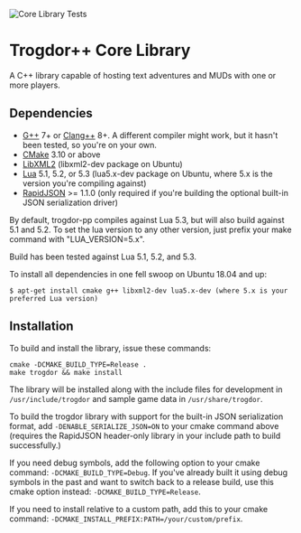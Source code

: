![Core Library Tests](https://github.com/crankycyclops/trogdor-pp/workflows/Core%20Library%20Tests/badge.svg)

# Trogdor++ Core Library

A C++ library capable of hosting text adventures and MUDs with one or more players.

## Dependencies

* [G++](https://gcc.gnu.org/projects/cxx-status.html) 7+ or [Clang++](https://clang.llvm.org/cxx_status.html) 8+. A different compiler might work, but it hasn't been tested, so you're on your own.
* [CMake](https://cmake.org/) 3.10 or above
* [LibXML2](http://xmlsoft.org/) (libxml2-dev package on Ubuntu)
* [Lua](https://www.lua.org/) 5.1, 5.2, or 5.3 (lua5.x-dev package on Ubuntu, where 5.x is the version you're compiling against)
* [RapidJSON](https://rapidjson.org/) >= 1.1.0 (only required if you're building the optional built-in JSON serialization driver)

By default, trogdor-pp compiles against Lua 5.3, but will also build against 5.1 and 5.2. To set the lua version to any other version, just prefix your make command with "LUA_VERSION=5.x".

Build has been tested against Lua 5.1, 5.2, and 5.3.

To install all dependencies in one fell swoop on Ubuntu 18.04 and up:

```
$ apt-get install cmake g++ libxml2-dev lua5.x-dev (where 5.x is your preferred Lua version)
```

## Installation

To build and install the library, issue these commands:

```
cmake -DCMAKE_BUILD_TYPE=Release .
make trogdor && make install
```

The library will be installed along with the include files for development in `/usr/include/trogdor` and sample game data in `/usr/share/trogdor`.

To build the trogdor library with support for the built-in JSON serialization format, add `-DENABLE_SERIALIZE_JSON=ON` to your cmake command above (requires the RapidJSON header-only library in your include path to build successfully.)

If you need debug symbols, add the following option to your cmake command: `-DCMAKE_BUILD_TYPE=Debug`. If you've already built it using debug symbols in the past and want to switch back to a release build, use this cmake option instead: `-DCMAKE_BUILD_TYPE=Release`.

If you need to install relative to a custom path, add this to your cmake command: `-DCMAKE_INSTALL_PREFIX:PATH=/your/custom/prefix`.